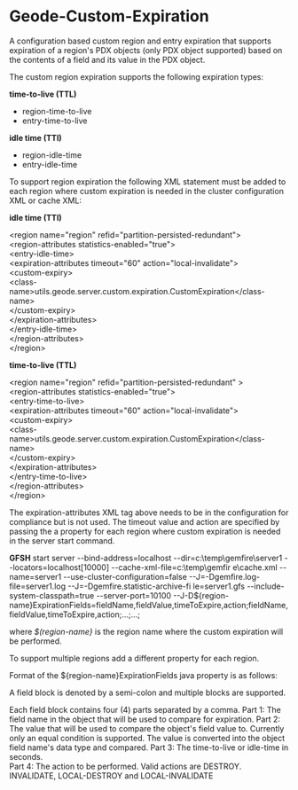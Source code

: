 # Geode-Custom-Expiration

A configuration based custom region and entry expiration that supports expiration of a region's PDX objects (only PDX object supported)  based on the contents of a field and its value in the PDX object.

The custom region expiration supports the following expiration types:

  **time-to-live (TTL)**
  - region-time-to-live 
  - entry-time-to-live
  
  **idle time (TTI)**
  - region-idle-time 
  - entry-idle-time

To support region expiration the following XML statement must be added to each region where custom expiration is needed in the cluster configuration XML or cache XML:

**idle time (TTI)**

<region name="region" refid="partition-persisted-redundant"\>  
  <region-attributes statistics-enabled="true"\>  
    <entry-idle-time\>  
      <expiration-attributes timeout="60" action="local-invalidate"\>  
        <custom-expiry\>  
          <class-name\>utils.geode.server.custom.expiration.CustomExpiration</class-name\>   
        </custom-expiry\>  
      </expiration-attributes\>  
    </entry-idle-time\>  
  </region-attributes\>  
</region\>  

**time-to-live (TTL)**

<region name="region" refid="partition-persisted-redundant" \>  
  <region-attributes statistics-enabled="true"\>  
    <entry-time-to-live\>  
      <expiration-attributes timeout="60" action="local-invalidate"\>  
        <custom-expiry\>  
          <class-name\>utils.geode.server.custom.expiration.CustomExpiration</class-name\>  
        </custom-expiry\>  
      </expiration-attributes\>  
    </entry-time-to-live\>  
  </region-attributes\>  
</region\>  


The expiration-attributes XML tag above needs to be in the configuration for compliance but is not used. The timeout value and action are specified by passing the a property for each region where custom expiration is needed in the server start command.

**GFSH**
start server --bind-address=localhost --dir=c:\temp\gemfire\server1 --locators=localhost[10000] --cache-xml-file=c:\temp\gemfir
e\cache.xml --name=server1 --use-cluster-configuration=false --J=-Dgemfire.log-file=server1.log --J=-Dgemfire.statistic-archive-fi
le=server1.gfs --include-system-classpath=true --server-port=10100 
--J-D${region-name}ExpirationFields=fieldName,fieldValue,timeToExpire,action;fieldName,fieldValue,timeToExpire,action;...;...;

where *$(region-name}* is the region name where the custom expiration will be performed.

To support multiple regions add a different property for each region.

Format of the ${region-name}ExpirationFields java property is as follows:

   A field block is denoted by a semi-colon and multiple blocks are supported. 

   Each field block contains four (4) parts separated by a comma. 
      Part 1: The field name in the object that will be used to compare for expiration. 
      Part 2: The value that will be used to compare the object's field value to. Currently only an equal condition is supported. The                   value is converted into the object field name's data type and compared. 
      Part 3: The time-to-live or idle-time in seconds.  
      Part 4: The action to be performed. Valid actions are DESTROY. INVALIDATE, LOCAL-DESTROY and LOCAL-INVALIDATE
